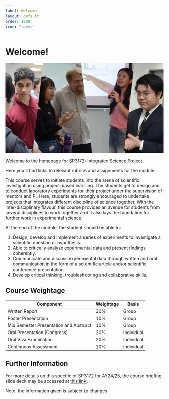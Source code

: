 ```yaml
---
label: Welcome
layout: default
order: 1000
icon: ":gem:"
---
```

# Welcome!

![](</Resources/README/Congress2024.png>)

Welcome to the homepage for SP3172: Integrated Science Project. 

Here you'll find links to relevant rubrics and assignments for the module.

This course serves to initiate students into the arena of scientific investigation using project-based learning. The students get to design and to conduct laboratory experiments for their project under the supervision of mentors and PI. Here, students are strongly encouraged to undertake projects that integrates different discipline of science together. With the inter-disciplinary flavour, this course provides an avenue for students from several disciplines to work together and it also lays the foundation for further work in experimental science.

At the end of the module, the student should be able to:
1. Design, develop and implement a series of experiments to investigate a scientific question or hypothesis.
2. Able to critically analyse experimental data and present findings coherently.
3. Communicate and discuss experimental data through written and oral communication in the form of a scientific article and/or scientific conference presentation.
4. Develop critical thinking, troubleshooting and collaborative skills.

## Course Weightage

| Component                    | Weightage                 | Basis       |
|------------------------------|---------------------------|-------------|
| Written Report               | 30%                       | Group       |
| Poster Presentation          | 10%                       | Group       |
| Mid Semester Presentation and Abstract    | 10%          | Group       |
| Oral Presentation (Congress) | 20%                       | Individual  |
| Oral Viva Examination        | 20%                       | Individual  |
| Continuous Assessment        | 10%                       | Individual  |

## Further Information
For more details on this specific of SP3172 for AY24/25, the course briefing slide deck may be accessed at [this link](https://docs.google.com/presentation/d/1J_vL0HTO1LH4kbB-JQDitME_0KParrxA2i6tp-cAmPw/edit?usp=sharing).

Note: the information given is subject to changes
